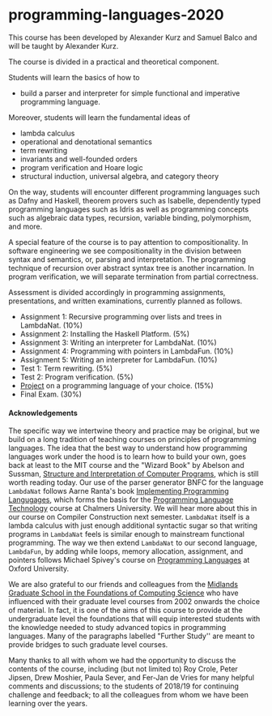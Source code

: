 # programming-languages-2020

This course has been developed by Alexander Kurz and Samuel Balco and will be taught by Alexander Kurz.

The course is divided in a practical and theoretical component. 

Students will learn the basics of how to

- build a parser and interpreter for simple functional and imperative programming language. 

Moreover, students will learn the fundamental ideas of

- lambda calculus
- operational and denotational semantics    
- term rewriting   
- invariants and well-founded orders     
- program verification and Hoare logic    
- structural induction, universal algebra, and category theory    

On the way, students will encounter different programming languages such as Dafny and Haskell, theorem provers such as Isabelle, dependently typed programming languages such as Idris as well as programming concepts such as algebraic data types, recursion, variable binding, polymorphism, and more.

A special feature of the course is to pay attention to compositionality. In software engineering we see compositionality in the division between syntax and semantics, or, parsing and interpretation. The programming technique of recursion over abstract syntax tree is another incarnation. In program verification, we will separate termination from partial correctness. 

Assessment is divided accordingly in programming assignments, presentations, and written examinations, currently planned as follows.

- Assignment 1: Recursive programming over lists and trees in LambdaNat. (10%)   
- Assignment 2: Installing the Haskell Platform. (5%)   
- Assignment 3: Writing an interpreter for LambdaNat. (10%)    
- Assignment 4: Programming with pointers in LambdaFun. (10%)   
- Assignment 5: Writing an interpreter for LambdaFun. (10%)   
- Test 1: Term rewriting. (5%)   
- Test 2: Program verification. (5%)   
- [Project](presentation.md) on a programming language of your choice. (15%)   
- Final Exam. (30%)   

#### Acknowledgements

The specific way we intertwine theory and practice may be original, but we build on a long tradition of teaching courses on  principles of programming languages. The idea that the best way to understand how programming languages work under the hood is to learn how to build your own, goes back at least to the MIT course and the "Wizard Book" by Abelson and Sussman, [Structure and Interpretation of Computer Programs](https://mitpress.mit.edu/sites/default/files/sicp/index.html), which is still worth reading today. Our use of the parser generator BNFC for the language `LambdaNat` follows Aarne Ranta's book [Implementing Programming Langugages](http://www.grammaticalframework.org/ipl-book), which forms the basis for the [Programming Language Technology](http://www.cse.chalmers.se/edu/course/DAT151/) course at Chalmers University. We will hear more about this in our course on Compiler Construction next semester. `LambdaNat` itself is a lambda calculus with just enough additional syntactic sugar so that writing programs in `LambdaNat` feels is similar enough to mainstream functional programming. The way we then extend `LambdaNat` to our second language, `LambdaFun`, by adding while loops, memory allocation, assignment, and pointers follows Michael Spivey's course on [Programming Languages](https://spivey.oriel.ox.ac.uk/corner/Welcome_to_Spivey%27s_Corner) at Oxford University.

We are also grateful to our friends and colleagues from the [Midlands Graduate School in the Foundations of Computing Science](http://www.cs.nott.ac.uk/MGS/) who have influenced with their graduate level courses from 2002 onwards the choice of material. In fact, it is one of the aims of this course to provide at the undergraduate level the foundations that will equip interested students with the knowledge needed to study advanced topics in programming languages. Many of the paragraphs labelled "Further Study'' are meant to provide bridges to such graduate level courses.

Many thanks to all with whom we had the opportunity to discuss the contents of the course, including (but not limited to) Roy Crole,  Peter Jipsen, Drew Moshier, Paula Sever, and Fer-Jan de Vries for many helpful comments and discussions; to the students of 2018/19 for continuing challenge and feedback; to all the colleagues from whom we have been learning over the years.

